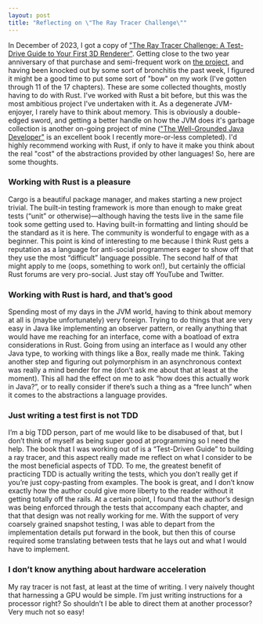 ```yaml
---
layout: post
title: "Reflecting on \"The Ray Tracer Challenge\""
---
```


In December of 2023, I got a copy of ["The Ray Tracer Challenge: A Test-Drive Guide to Your First 3D Renderer"](http://raytracerchallenge.com/). Getting close to the two year anniversary of that purchase and semi-frequent work on [the project](https://github.com/gusbmurphy/ray-tracer-challenge), and having been knocked out by some sort of bronchitis the past week, I figured it might be a good time to put some sort of "bow" on my work (I've gotten through 11 of the 17 chapters). These are some collected thoughts, mostly having to do with Rust. I've worked with Rust a bit before, but this was the most ambitious project I've undertaken with it. As a degenerate JVM-enjoyer, I rarely have to think about memory. This is obviously a double-edged sword, and getting a better handle on how the JVM does it's garbage collection is another on-going project of mine (["The Well-Grounded Java Developer"](https://www.manning.com/books/the-well-grounded-java-developer-second-edition) is an excellent book I recently more-or-less completed). I'd highly recommend working with Rust, if only to have it make you think about the real "cost" of the abstractions provided by other languages! So, here are some thoughts.

### Working with Rust is a pleasure 
Cargo is a beautiful package manager, and makes starting a new project trivial. The built-in testing framework is more than enough to make great tests (“unit” or otherwise)—although having the tests live in the same file took some getting used to. Having built-in formatting and linting should be the standard as it is here. The community is wonderful to engage with as a beginner. This point is kind of interesting to me because I think Rust gets a reputation as a language for anti-social programmers eager to show off that they use the most “difficult” language possible. The second half of that might apply to me (oops, something to work on!), but certainly the official Rust forums are very pro-social. Just stay off YouTube and Twitter.

### Working with Rust is hard, and that’s good
Spending most of my days in the JVM world, having to think about memory at all is (maybe unfortunately) very foreign. Trying to do things that are very easy in Java like implementing an observer pattern, or really anything that would have me reaching for an interface, come with a boatload of extra considerations in Rust. Going from using an interface as I would any other Java type, to working with things like a Box<dyn trait>, really made me think. Taking another step and figuring out polymorphism in an asynchronous context was really a mind bender for me (don’t ask me about that at least at the moment). This all had the effect on me to ask “how does this actually work in Java?”, or to really consider if there’s such a thing as a “free lunch” when it comes to the abstractions a language provides.

### Just writing a test first is not TDD
I’m a big TDD person, part of me would like to be disabused of that, but I don’t think of myself as being super good at programming so I need the help. The book that I was working out of is a “Test-Driven Guide” to building a ray tracer, and this aspect really made me reflect on what I consider to be the most beneficial aspects of TDD. To me, the greatest benefit of practicing TDD is actually writing the tests, which you don’t really get if you’re just copy-pasting from examples. The book is great, and I don’t know exactly how the author could give more liberty to the reader without it getting totally off the rails. At a certain point, I found that the author’s design was being enforced through the tests that accompany each chapter, and that that design was not really working for me. With the support of very coarsely grained snapshot testing, I was able to depart from the implementation details put forward in the book, but then this of course required some translating between tests that he lays out and what I would have to implement.

### I don’t know anything about hardware acceleration 
My ray tracer is not fast, at least at the time of writing. I very naively thought that harnessing a GPU would be simple. I’m just writing instructions for a processor right? So shouldn’t I be able to direct them at another processor? Very much not so easy!
